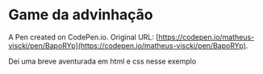 # Game da advinhação 

A Pen created on CodePen.io. Original URL: [https://codepen.io/matheus-viscki/pen/BapoRYp](https://codepen.io/matheus-viscki/pen/BapoRYp).

Dei uma breve aventurada em html e css nesse exemplo

